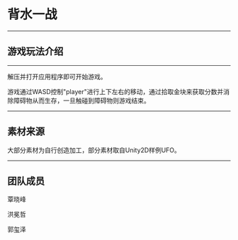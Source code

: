 # 背水一战

----

## 游戏玩法介绍
-------

解压并打开应用程序即可开始游戏。

游戏通过WASD控制"player"进行上下左右的移动，通过拾取金块来获取分数并消除障碍物从而生存，一旦触碰到障碍物则游戏结束。

----
## 素材来源

大部分素材为自行创造加工，部分素材取自Unity2D样例UFO。

----
## 团队成员

覃晓峰

洪冕哲

郭玺泽
